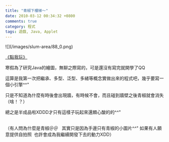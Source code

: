 ```yaml
---
title: "青椒下樓梯～"
date: 2010-03-12 00:34:32 +0800
comments: true
category: 程式
tags: 遊戲, Java, Applet
---
```

<p>![](/images/slum-area/88_0.png)</p><p><a href="http://www.cs.nctu.edu.tw/~whchien/DownFloor.html">《點我玩》</a></p><p>寒假為了研究Java的繪圖，無聊之際寫的，可是還沒有寫完就開學了QQ</p><p>這算是我第一次把繼承、多型、泛型、多緒等概念實做出來的程式吧，幾乎要寫一個小引擎^^"</p><p>只是不知道為什麼有時後會出現牆，有時候不會，而且碰到牆壁之後青椒就會消失（啥！？）</p><p>總之是半成品啦XDDD才只有這樣子玩起來還頗心酸的的^^"</p><p><br />（有人問為什麼是青椒＠＠&nbsp;&nbsp; 其實只是因為手邊只有青椒的小圖片^^" 如果有人願意提供自拍照&nbsp; 也許會成為我繼續開發下去的動力XDD）</p>
